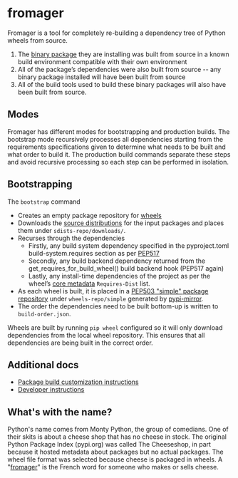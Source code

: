# fromager

Fromager is a tool for completely re-building a dependency tree of
Python wheels from source.

1. The [binary
   package](https://packaging.python.org/en/latest/glossary/#term-Built-Distribution)
   they are installing was built from source in a known build
   environment compatible with their own environment
1. All of the package’s dependencies were also built from source -- any
   binary package installed will have been built from source
1. All of the build tools used to build these binary packages will
   also have been built from source.

## Modes

Fromager has different modes for bootstrapping and production builds.
The bootstrap mode recursively processes all dependencies starting
from the requirements specifications given to determine what needs to
be built and what order to build it. The production build commands
separate these steps and avoid recursive processing so each step can
be performed in isolation.

## Bootstrapping

The `bootstrap` command

* Creates an empty package repository for
  [wheels](https://packaging.python.org/en/latest/specifications/binary-distribution-format/)
* Downloads the [source
  distributions](https://packaging.python.org/en/latest/glossary/#term-Source-Distribution-or-sdist)
  for the input packages and places them under
  `sdists-repo/downloads/`.
* Recurses through the dependencies
  * Firstly, any build system dependency specified in the
    pyproject.toml build-system.requires section as per
    [PEP517](https://peps.python.org/pep-0517)
  * Secondly, any build backend dependency returned from the
    get_requires_for_build_wheel() build backend hook (PEP517 again)
  * Lastly, any install-time dependencies of the project as per the
    wheel’s [core
    metadata](https://packaging.python.org/en/latest/specifications/core-metadata/)
    `Requires-Dist` list.
* As each wheel is built, it is placed in a [PEP503 "simple" package
  repository](https://peps.python.org/pep-0503/) under
  `wheels-repo/simple` generated by
  [pypi-mirror](https://pypi.org/project/python-pypi-mirror/).
* The order the dependencies need to be built bottom-up is written to
  `build-order.json`.

Wheels are built by running `pip wheel` configured so it will only
download dependencies from the local wheel repository. This ensures
that all dependencies are being built in the correct order.

## Additional docs

* [Package build customization instructions](docs/customization.md)
* [Developer instructions](docs/develop.md)

## What's with the name?

Python's name comes from Monty Python, the group of comedians. One of
their skits is about a cheese shop that has no cheese in stock. The
original Python Package Index (pypi.org) was called The Cheeseshop, in
part because it hosted metadata about packages but no actual
packages. The wheel file format was selected because cheese is
packaged in wheels. A
"[fromager](https://en.wiktionary.org/wiki/fromager)" is the French
word for someone who makes or sells cheese.
